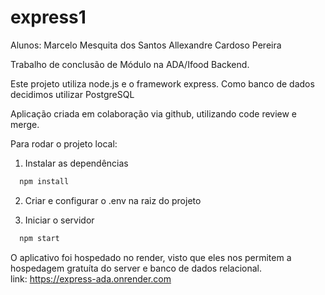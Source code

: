 # express1

Alunos:
Marcelo Mesquita dos Santos
Allexandre Cardoso Pereira

Trabalho de conclusão de Módulo na ADA/Ifood Backend.

Este projeto utiliza node.js e o framework express.
Como banco de dados decidimos utilizar PostgreSQL

Aplicação criada em colaboração via github, utilizando code review e merge.

Para rodar o projeto local:

1. Instalar as dependências
```bash
  npm install
```

2. Criar e configurar o .env na raiz do projeto

3. Iniciar o servidor
```bash
  npm start
```

O aplicativo foi hospedado no render, visto que eles nos permitem a hospedagem gratuíta do server e banco de dados relacional.
<br>
link: <a href="https://express-ada.onrender.com" target="_blank">https://express-ada.onrender.com</a>